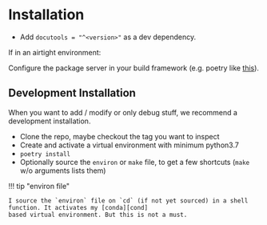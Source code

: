 # Installation

- Add `docutools = "^<version>"` as a dev dependency.

If in an airtight environment:

Configure the package server in your build framework (e.g. poetry like [this](https://python-poetry.org/docs/repositories/)).

## Development Installation

When you want to add / modify or only debug stuff, we recommend a development installation.

- Clone the repo, maybe checkout the tag you want to inspect
- Create and activate a virtual environment with minimum python3.7
- `poetry install`
- Optionally source the `environ` or `make` file, to get a few shortcuts (`make` w/o arguments lists them)

!!! tip "environ file"

    I source the `environ` file on `cd` (if not yet sourced) in a shell function. It activates my [conda][cond]
    based virtual environment. But this is not a must.



[cond]: https://docs.conda.io/en/latest/miniconda.html



